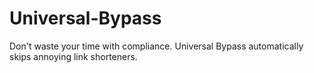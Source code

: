 # Universal-Bypass
Don't waste your time with compliance. Universal Bypass automatically skips annoying link shorteners.
